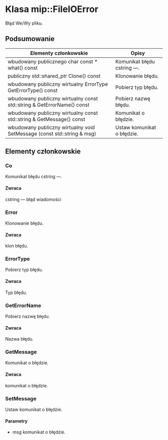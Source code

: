 # <a name="class-mipfileioerror"></a>Klasa mip::FileIOError 
Błąd We/Wy pliku.
  
## <a name="summary"></a>Podsumowanie
 Elementy członkowskie                        | Opisy                                
--------------------------------|---------------------------------------------
wbudowany publicznego char const * what() const  |  Komunikat błędu cstring —.
publiczny std::shared_ptr<Error> Clone() const  |  Klonowanie błędu.
wbudowany publiczny wirtualny ErrorType GetErrorType() const  |  Pobierz typ błędu.
wbudowany publiczny wirtualny const std::string & GetErrorName() const  |  Pobierz nazwę błędu.
wbudowany publiczny wirtualny const std::string & GetMessage() const  |  Komunikat o błędzie.
wbudowany publiczny wirtualny void SetMessage (const std::string & msg)  |  Ustaw komunikat o błędzie.
  
## <a name="members"></a>Elementy członkowskie
  
### <a name="what"></a>Co
Komunikat błędu cstring —.
  
#### <a name="returns"></a>Zwraca
cstring — błąd wiadomości
  
### <a name="error"></a>Error
Klonowanie błędu.
  
#### <a name="returns"></a>Zwraca
klon błędu.
  
### <a name="errortype"></a>ErrorType
Pobierz typ błędu.
  
#### <a name="returns"></a>Zwraca
Typ błędu.
  
### <a name="geterrorname"></a>GetErrorName
Pobierz nazwę błędu.
  
#### <a name="returns"></a>Zwraca
Nazwa błędu.
  
### <a name="getmessage"></a>GetMessage
Komunikat o błędzie.
  
#### <a name="returns"></a>Zwraca
komunikat o błędzie.
  
### <a name="setmessage"></a>SetMessage
Ustaw komunikat o błędzie.
  
#### <a name="parameters"></a>Parametry
* msg komunikat o błędzie.